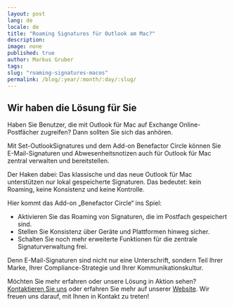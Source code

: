 ```yaml
---
layout: post
lang: de
locale: de
title: "Roaming Signatures für Outlook am Mac?"
description:
image: none
published: true
author: Markus Gruber
tags: 
slug: "roaming-signatures-macos"
permalink: /blog/:year/:month/:day/:slug/
---
```

## Wir haben die Lösung für Sie
Haben Sie Benutzer, die mit Outlook für Mac auf Exchange Online-Postfächer zugreifen? Dann sollten Sie sich das anhören.

Mit Set-OutlookSignatures und dem Add-on Benefactor Circle können Sie E-Mail-Signaturen und Abwesenheitsnotizen auch für Outlook für Mac zentral verwalten und bereitstellen.

Der Haken dabei: Das klassische und das neue Outlook für Mac unterstützen nur lokal gespeicherte Signaturen. Das bedeutet: kein Roaming, keine Konsistenz und keine Kontrolle.

Hier kommt das Add-on „Benefactor Circle“ ins Spiel:
- Aktivieren Sie das Roaming von Signaturen, die im Postfach gespeichert sind.
- Stellen Sie Konsistenz über Geräte und Plattformen hinweg sicher.
- Schalten Sie noch mehr erweiterte Funktionen für die zentrale Signaturverwaltung frei.

Denn E-Mail-Signaturen sind nicht nur eine Unterschrift, sondern Teil Ihrer Marke, Ihrer Compliance-Strategie und Ihrer Kommunikationskultur.

Möchten Sie mehr erfahren oder unsere Lösung in Aktion sehen? [Kontaktieren Sie uns](/contact) oder erfahren Sie mehr auf unserer [Website](/). Wir freuen uns darauf, mit Ihnen in Kontakt zu treten!
